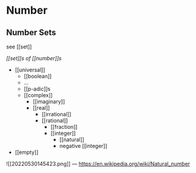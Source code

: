 # Number

## Number Sets

see [[set]]

_[[set]]s of [[number]]s_

- [[universal]]
  - [[boolean]]
  - $\dots$
  - [[p-adic]]s
  - [[complex]]
    - [[imaginary]]
    - [[real]]
      - [[irrational]]
      - [[rational]]
        - [[fraction]]
        - [[integer]]
          - [[natural]]
          - negative [[integer]]
- [[empty]]

![[20220530145423.png]] &mdash; <https://en.wikipedia.org/wiki/Natural_number>
